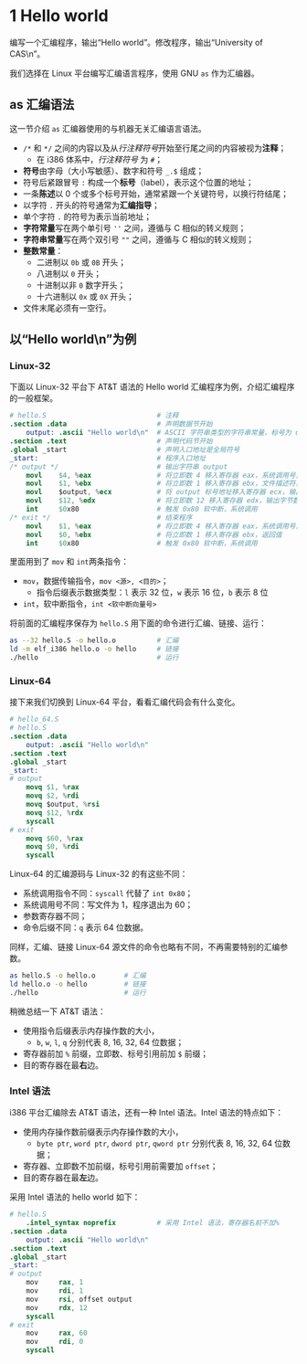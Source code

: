# 1 Hello world

编写一个汇编程序，输出“Hello world”。修改程序，输出“University of CAS\n”。

我们选择在 Linux 平台编写汇编语言程序，使用 GNU `as` 作为汇编器。

## as 汇编语法
这一节介绍 `as` 汇编器使用的与机器无关汇编语言语法。

* `/*` 和 `*/` 之间的内容以及从*行注释符号*开始至行尾之间的内容被视为**注释**；
  * 在 i386 体系中，*行注释符号* 为 `#`；
* **符号**由字母（大小写敏感）、数字和符号 `_.$` 组成；
* 符号后紧跟冒号 `:` 构成一个**标号**（label），表示这个位置的地址；
* 一条**陈述**以 0 个或多个标号开始，通常紧跟一个关键符号，以换行符结尾；
* 以字符 `.` 开头的符号通常为**汇编指导**；
* 单个字符 `.` 的符号为表示当前地址；
* **字符常量**写在两个单引号 `''` 之间，遵循与 C 相似的转义规则；
* **字符串常量**写在两个双引号 `""` 之间，遵循与 C 相似的转义规则；
* **整数常量**：
  * 二进制以 `0b` 或 `0B` 开头；
  * 八进制以 `0` 开头；
  * 十进制以非 `0` 数字开头；
  * 十六进制以 `0x` 或 `0X` 开头；
* 文件末尾必须有一空行。

## 以“Hello world\n”为例
### Linux-32
下面以 Linux-32 平台下 AT&T 语法的 Hello world 汇编程序为例，介绍汇编程序的一般框架。
```S
# hello.S                           # 注释
.section .data                      # 声明数据节开始
    output: .ascii "Hello world\n"  # ASCII 字符串类型的字符串常量，标号为 output
.section .text                      # 声明代码节开始
.global _start                      # 声明入口地址是全局符号
_start:                             # 程序入口地址
/* output */                        # 输出字符串 output
    movl    $4, %eax                # 将立即数 4 移入寄存器 eax，系统调用号，写文件
    movl    $1, %ebx                # 将立即数 1 移入寄存器 ebx，文件描述符，终端
    movl    $output, %ecx           # 将 output 标号地址移入寄存器 ecx，输出缓冲区地址
    movl    $12, %edx               # 将立即数 12 移入寄存器 edx，输出字节数
    int     $0x80                   # 触发 0x80 软中断，系统调用
/* exit */                          # 结束程序
    movl    $1, %eax                # 将立即数 4 移入寄存器 eax，系统调用号，程序退出
    movl    $0, %ebx                # 将立即数 1 移入寄存器 ebx，返回值
    int     $0x80                   # 触发 0x80 软中断，系统调用

```

里面用到了 `mov` 和 `int`两条指令：
* `mov`，数据传输指令，`mov <源>, <目的>`；
  * 指令后缀表示数据类型：`l` 表示 32 位，`w` 表示 16 位，`b` 表示 8 位
* `int`，软中断指令，`int <软中断向量号>`

将前面的汇编程序保存为 `hello.S` 用下面的命令进行汇编、链接、运行：
```bash
as --32 hello.S -o hello.o          # 汇编
ld -m elf_i386 hello.o -o hello     # 链接
./hello                             # 运行
```

### Linux-64
接下来我们切换到 Linux-64 平台，看看汇编代码会有什么变化。
```S
# hello_64.S
# hello.S
.section .data
    output: .ascii "Hello world\n"
.section .text
.global _start
_start:
# output
    movq $1, %rax
    movq $2, %rdi
    movq $output, %rsi
    movq $12, %rdx
    syscall
# exit
    movq $60, %rax
    movq $0, %rdi
    syscall

```

Linux-64 的汇编源码与 Linux-32 的有这些不同：
* 系统调用指令不同：`syscall` 代替了 `int 0x80`；
* 系统调用号不同：写文件为 1，程序退出为 60；
* 参数寄存器不同；
* 命令后缀不同：`q` 表示 64 位数据。

同样，汇编、链接 Linux-64 源文件的命令也略有不同，不再需要特别的汇编参数。
```bash
as hello.S -o hello.o       # 汇编
ld hello.o -o hello         # 链接
./hello                     # 运行
```

稍微总结一下 AT&T 语法：
* 使用指令后缀表示内存操作数的大小，
  *  `b`, `w`, `l`, `q` 分别代表 8, 16, 32, 64 位数据；
* 寄存器前加 `%` 前缀，立即数、标号引用前加 `$` 前缀；
* 目的寄存器在最**右**边。

### Intel 语法
i386 平台汇编除去 AT&T 语法，还有一种 Intel 语法。Intel 语法的特点如下：
* 使用内存操作数前缀表示内存操作数的大小，
  *  `byte ptr`, `word ptr`, `dword ptr`, `qword ptr` 分别代表 8, 16, 32, 64 位数据；
* 寄存器、立即数不加前缀，标号引用前需要加 `offset`；
* 目的寄存器在最**左**边。

采用 Intel 语法的 hello world 如下：
```S
# hello.S
    .intel_syntax noprefix          # 采用 Intel 语法，寄存器名前不加%
.section .data
    output: .ascii "Hello world\n"
.section .text
.global _start
_start:
# output
    mov     rax, 1
    mov     rdi, 1
    mov     rsi, offset output
    mov     rdx, 12
    syscall
# exit
    mov     rax, 60
    mov     rdi, 0
    syscall

```

